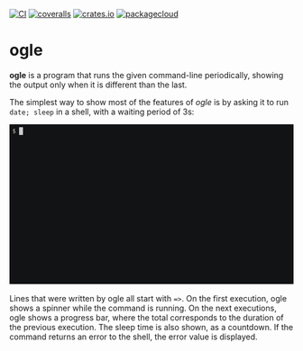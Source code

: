 [![CI](https://github.com/lpenz/ogle/actions/workflows/ci.yml/badge.svg)](https://github.com/lpenz/ogle/actions/workflows/ci.yml)
[![coveralls](https://coveralls.io/repos/github/lpenz/ogle/badge.svg?branch=main)](https://coveralls.io/github/lpenz/ogle?branch=main)
[![crates.io](https://img.shields.io/crates/v/ogle)](https://crates.io/crates/ogle)
[![packagecloud](https://img.shields.io/badge/deb-packagecloud.io-844fec.svg)](https://packagecloud.io/app/lpenz/debian/search?q=ogle)

# ogle

**ogle** is a program that runs the given command-line periodically,
showing the output only when it is different than the last.

The simplest way to show most of the features of *ogle* is by asking
it to run `date; sleep` in a shell, with a waiting period of 3s:

![demo](demos/demo-sleep.gif)

Lines that were written by ogle all start with `=>`. On the first
execution, ogle shows a spinner while the command is running. On the
next executions, ogle shows a progress bar, where the total
corresponds to the duration of the previous execution. The sleep time
is also shown, as a countdown. If the command returns an error to the
shell, the error value is displayed.

[watch (1)]: https://linux.die.net/man/1/watch

